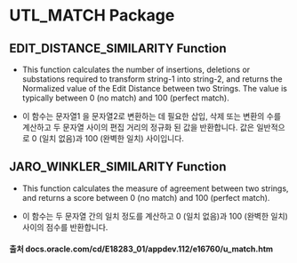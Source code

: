 # UTL_MATCH Package
## EDIT_DISTANCE_SIMILARITY Function
* This function calculates the number of insertions, deletions or substations required to transform string-1 into string-2, and returns the Normalized value of the Edit Distance between two Strings. The value is typically between 0 (no match) and 100 (perfect match).

* 이 함수는 문자열1 을 문자열2로 변환하는 데 필요한 삽입, 삭제 또는 변환의 수를 계산하고 두 문자열 사이의 편집 거리의 정규화 된 값을 반환합니다. 값은 일반적으로 0 (일치 없음)과 100 (완벽한 일치) 사이입니다.

## JARO_WINKLER_SIMILARITY Function
* This function calculates the measure of agreement between two strings, and returns a score between 0 (no match) and 100 (perfect match).

* 이 함수는 두 문자열 간의 일치 정도를 계산하고 0 (일치 없음)과 100 (완벽한 일치) 사이의 점수를 반환합니다.

#### 출처 docs.oracle.com/cd/E18283_01/appdev.112/e16760/u_match.htm
